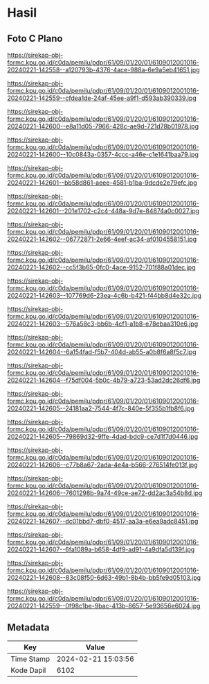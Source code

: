 # Hasil

## Foto C Plano

https://sirekap-obj-formc.kpu.go.id/c0da/pemilu/pdpr/61/09/01/20/01/6109012001016-20240221-142558--a120793b-4376-4ace-988a-6e9a5eb41651.jpg

https://sirekap-obj-formc.kpu.go.id/c0da/pemilu/pdpr/61/09/01/20/01/6109012001016-20240221-142559--cfdea1de-24af-45ee-a9f1-d593ab390339.jpg

https://sirekap-obj-formc.kpu.go.id/c0da/pemilu/pdpr/61/09/01/20/01/6109012001016-20240221-142600--e8a11d05-7966-428c-ae9d-721d78b01978.jpg

https://sirekap-obj-formc.kpu.go.id/c0da/pemilu/pdpr/61/09/01/20/01/6109012001016-20240221-142600--10c0843a-0357-4ccc-a46e-c1e1641baa79.jpg

https://sirekap-obj-formc.kpu.go.id/c0da/pemilu/pdpr/61/09/01/20/01/6109012001016-20240221-142601--bb58d861-aeee-4581-b1ba-9dcde2e79efc.jpg

https://sirekap-obj-formc.kpu.go.id/c0da/pemilu/pdpr/61/09/01/20/01/6109012001016-20240221-142601--201e1702-c2c4-448a-9d7e-84874a0c0027.jpg

https://sirekap-obj-formc.kpu.go.id/c0da/pemilu/pdpr/61/09/01/20/01/6109012001016-20240221-142602--06772871-2e66-4eef-ac34-af0104558151.jpg

https://sirekap-obj-formc.kpu.go.id/c0da/pemilu/pdpr/61/09/01/20/01/6109012001016-20240221-142602--cc5f3b65-0fc0-4ace-9152-701f88a01dec.jpg

https://sirekap-obj-formc.kpu.go.id/c0da/pemilu/pdpr/61/09/01/20/01/6109012001016-20240221-142603--107769d6-23ea-4c6b-b421-f44bb8d4e32c.jpg

https://sirekap-obj-formc.kpu.go.id/c0da/pemilu/pdpr/61/09/01/20/01/6109012001016-20240221-142603--576a58c3-bb6b-4cf1-a1b8-e78ebaa310e6.jpg

https://sirekap-obj-formc.kpu.go.id/c0da/pemilu/pdpr/61/09/01/20/01/6109012001016-20240221-142604--6a154fad-f5b7-404d-ab55-a0b8f6a8f5c7.jpg

https://sirekap-obj-formc.kpu.go.id/c0da/pemilu/pdpr/61/09/01/20/01/6109012001016-20240221-142604--f75df004-5b0c-4b79-a723-53ad2dc26df6.jpg

https://sirekap-obj-formc.kpu.go.id/c0da/pemilu/pdpr/61/09/01/20/01/6109012001016-20240221-142605--24181aa2-7544-4f7c-840e-5f355b1fb8f6.jpg

https://sirekap-obj-formc.kpu.go.id/c0da/pemilu/pdpr/61/09/01/20/01/6109012001016-20240221-142605--79869d32-9ffe-4dad-bdc9-ce7d1f7d0446.jpg

https://sirekap-obj-formc.kpu.go.id/c0da/pemilu/pdpr/61/09/01/20/01/6109012001016-20240221-142606--c77b8a67-2ada-4e4a-b566-276514fe013f.jpg

https://sirekap-obj-formc.kpu.go.id/c0da/pemilu/pdpr/61/09/01/20/01/6109012001016-20240221-142606--7601298b-9a74-49ce-ae72-dd2ac3a54b8d.jpg

https://sirekap-obj-formc.kpu.go.id/c0da/pemilu/pdpr/61/09/01/20/01/6109012001016-20240221-142607--dc01bbd7-dbf0-4517-aa3a-e6ea9adc8451.jpg

https://sirekap-obj-formc.kpu.go.id/c0da/pemilu/pdpr/61/09/01/20/01/6109012001016-20240221-142607--6fa1089a-b658-4df9-ad91-4a9dfa5d139f.jpg

https://sirekap-obj-formc.kpu.go.id/c0da/pemilu/pdpr/61/09/01/20/01/6109012001016-20240221-142608--83c08f50-6d63-49b1-8b4b-bb5fe9d05103.jpg

https://sirekap-obj-formc.kpu.go.id/c0da/pemilu/pdpr/61/09/01/20/01/6109012001016-20240221-142559--0f98c1be-9bac-413b-8657-5e93656e6024.jpg


## Metadata

| Key        | Value               |
| ---------- | ------------------- |
| Time Stamp | 2024-02-21 15:03:56 |
| Kode Dapil | 6102                |




